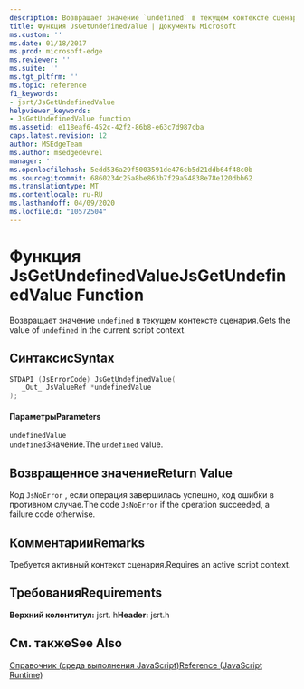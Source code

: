 ```yaml
---
description: Возвращает значение `undefined` в текущем контексте сценария.
title: Функция JsGetUndefinedValue | Документы Microsoft
ms.custom: ''
ms.date: 01/18/2017
ms.prod: microsoft-edge
ms.reviewer: ''
ms.suite: ''
ms.tgt_pltfrm: ''
ms.topic: reference
f1_keywords:
- jsrt/JsGetUndefinedValue
helpviewer_keywords:
- JsGetUndefinedValue function
ms.assetid: e118eaf6-452c-42f2-86b8-e63c7d987cba
caps.latest.revision: 12
author: MSEdgeTeam
ms.author: msedgedevrel
manager: ''
ms.openlocfilehash: 5edd536a29f5003591de476cb5d21ddb64f48c0b
ms.sourcegitcommit: 6860234c25a8be863b7f29a54838e78e120dbb62
ms.translationtype: MT
ms.contentlocale: ru-RU
ms.lasthandoff: 04/09/2020
ms.locfileid: "10572504"
---
```

# <span data-ttu-id="ae251-103">Функция JsGetUndefinedValue</span><span class="sxs-lookup"><span data-stu-id="ae251-103">JsGetUndefinedValue Function</span></span>
<span data-ttu-id="ae251-104">Возвращает значение `undefined` в текущем контексте сценария.</span><span class="sxs-lookup"><span data-stu-id="ae251-104">Gets the value of `undefined` in the current script context.</span></span>  
  
## <span data-ttu-id="ae251-105">Синтаксис</span><span class="sxs-lookup"><span data-stu-id="ae251-105">Syntax</span></span>  
  
```cpp  
STDAPI_(JsErrorCode) JsGetUndefinedValue(  
   _Out_ JsValueRef *undefinedValue  
);  
```  
  
#### <span data-ttu-id="ae251-106">Параметры</span><span class="sxs-lookup"><span data-stu-id="ae251-106">Parameters</span></span>  
 `undefinedValue`  
 <span data-ttu-id="ae251-107">`undefined`Значение.</span><span class="sxs-lookup"><span data-stu-id="ae251-107">The `undefined` value.</span></span>  
  
## <span data-ttu-id="ae251-108">Возвращенное значение</span><span class="sxs-lookup"><span data-stu-id="ae251-108">Return Value</span></span>  
 <span data-ttu-id="ae251-109">Код `JsNoError` , если операция завершилась успешно, код ошибки в противном случае.</span><span class="sxs-lookup"><span data-stu-id="ae251-109">The code `JsNoError` if the operation succeeded, a failure code otherwise.</span></span>  
  
## <span data-ttu-id="ae251-110">Комментарии</span><span class="sxs-lookup"><span data-stu-id="ae251-110">Remarks</span></span>  
 <span data-ttu-id="ae251-111">Требуется активный контекст сценария.</span><span class="sxs-lookup"><span data-stu-id="ae251-111">Requires an active script context.</span></span>  
  
## <span data-ttu-id="ae251-112">Требования</span><span class="sxs-lookup"><span data-stu-id="ae251-112">Requirements</span></span>  
 <span data-ttu-id="ae251-113">**Верхний колонтитул:** jsrt. h</span><span class="sxs-lookup"><span data-stu-id="ae251-113">**Header:** jsrt.h</span></span>  
  
## <span data-ttu-id="ae251-114">См. также</span><span class="sxs-lookup"><span data-stu-id="ae251-114">See Also</span></span>  
 [<span data-ttu-id="ae251-115">Справочник (среда выполнения JavaScript)</span><span class="sxs-lookup"><span data-stu-id="ae251-115">Reference (JavaScript Runtime)</span></span>](../chakra-hosting/reference-javascript-runtime.md)